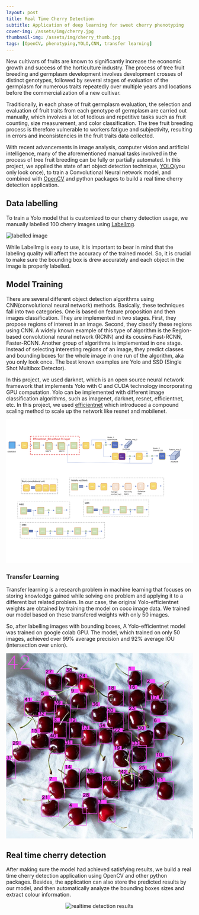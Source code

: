 ```yaml
---
layout: post
title: Real Time Cherry Detection
subtitle: Application of deep learning for sweet cherry phenotyping
cover-img: /assets/img/cherry.jpg
thumbnail-img: /assets/img/cherry_thumb.jpg
tags: [OpenCV, phenotyping,YOLO,CNN, transfer learning]
---
```


New cultivars of fruits are known to significantly increase the economic growth and success of the horticulture industry. The process of tree fruit breeding and germplasm development involves development crosses of distinct genotypes, followed by several stages of evaluation of the germplasm for numerous traits repeatedly over multiple years and locations before the commercialization of a new cultivar.

Traditionally, in each phase of fruit germplasm evaluation, the selection and evaluation of fruit traits from each genotype of germplasm are carried out manually, which involves a lot of tedious and repetitive tasks such as fruit counting, size measurement, and color classification. The tree fruit breeding process is therefore vulnerable to workers fatigue and subjectivity, resulting in errors and inconsistencies in the fruit traits data collected.

With recent advancements in image analysis, computer vision and artificial intelligence, many of the aforementioned manual tasks involved in the process of tree fruit breeding can be fully or partially automated. In this project, we applied the state of art object detection technique, [YOLO](https://github.com/AlexeyAB/darknet)(you only look once), to train a Convolutional Neural network model, and combined with [OpenCV](https://github.com/opencv/opencv) and python packages to build a real time cherry detection application.

## Data labelling

To train a Yolo model that is customized to our cherry detection usage, we manually labelled 100 cherry images using [LabelImg](https://github.com/tzutalin/labelImg).

![labelled image](/assets/img/label.png)

While LabelImg is easy to use, it is important to bear in mind that the labeling quality will affect the accuracy of the trained model. So, it is crucial to make sure the bounding box is drew accurately and each object in the image is properly labelled.

## Model Training

There are several different object detection algorithms using CNN(convolutional neural network) methods. Basically, these techniques fall into two categories. One is based on feature proposition and then images classification. They are implemented in two stages. First, they propose regions of interest in an image. Second, they classify these regions using CNN. A widely known example of this type of algorithm is the Region-based convolutional neural network (RCNN) and its cousins Fast-RCNN, Faster-RCNN. Another group of algorithms is implemented in one stage. Instead of selecting interesting regions of an image, they predict classes and bounding boxes for the whole image in one run of the algorithm, aka you only look once. The best known examples are Yolo and SSD (Single Shot Multibox Detector).

In this project, we used darknet, which is an open source neural network framework that implements Yolo with C and CUDA technology incorporating GPU computation. Yolo can be implemented with different image classification algorithms, such as imagenet, darknet, resnet, efficientnet, etc. In this project, we used [efficientnet](https://ai.googleblog.com/2019/05/efficientnet-improving-accuracy-and.html) which introduced a compound scaling method to scale up the network like resnet and mobilenet.    

![efficient net architecture](/assets/img/enet_architecture.png)

### Transfer Learning

Transfer learning is a research problem in machine learning that focuses on storing knowledge gained while solving one problem and applying it to a different but related problem. In our case, the original Yolo-efficientnet weights are obtained by training the model on coco image data. We trained our model based on these transfered weights with only 50 images.

So, after labelling images with bounding boxes, A Yolo-efficientnet model was trained on google colab GPU. The model, which trained on only 50 images, achieved over 99% average precision and 92% average IOU (intersection over union).

<div style="text-align:center">
<img src="/assets/img/cherry_result.jpg" alt="cherry detection results" width="600" height="500"/>
</div>

## Real time cherry detection

After making sure the model had achieved satisfying results, we build a real time cherry detection application using OpenCV and other python packages. Besides, the application can also store the predicted results by our model, and then automatically analyze the bounding boxes sizes and extract colour information.

<div style="text-align:center">
<img src="/assets/img/cherry.gif" alt="realtime detection results" width="600" height="400"/>
</div>
